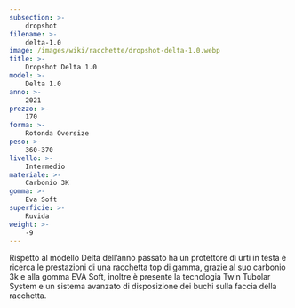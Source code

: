 ```yaml
---
subsection: >-
    dropshot
filename: >-
    delta-1.0
image: /images/wiki/racchette/dropshot-delta-1.0.webp
title: >-
    Dropshot Delta 1.0
model: >-
    Delta 1.0
anno: >-
    2021
prezzo: >-
    170
forma: >-
    Rotonda Oversize
peso: >-
    360-370
livello: >-
    Intermedio
materiale: >-
    Carbonio 3K
gomma: >-
    Eva Soft
superficie: >-
    Ruvida
weight: >-
    -9
---
```

Rispetto al modello Delta dell’anno passato ha un protettore di urti in testa e ricerca le prestazioni di una racchetta top di gamma, grazie al suo carbonio 3k e alla gomma EVA Soft, inoltre è presente la tecnologia Twin Tubolar System e un sistema avanzato di disposizione dei buchi sulla faccia della racchetta.
